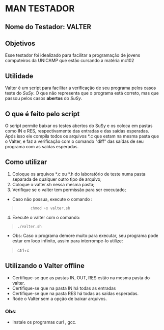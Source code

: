 # MAN TESTADOR
## Nome do Testador: **VALTER**
## Objetivos 
Esse testador foi idealizado para facilitar a programação de jovens computeiros da UNICAMP que estão cursando a matéria  mc102 
## Utilidade
Valter é um script para facilitar a verificação de seu programa pelos casos
teste do *SuSy*. O que não representa que o programa está correto, mas que passou
pelos casos **abertos** do *SuSy*.

## O que é feito pelo script
O script permite baixar os testes abertos do SuSy e os coloca em pastas
como IN e RES, respectivamente das entradas e das saídas esperadas.
Após isso ele compila todos os arquivos *.c que estam na mesma pasta que o
Valter, e faz a verificação com o comando "diff"  das saídas de seu programa
com as saídas esperadas.  

## Como utilizar
1. Coloque os arquivos *.c ou *.h do laboratório de teste numa pasta separada de qualquer outro tipo de arquivo;
2. Coloque o valter.sh nessa mesma pasta;
3. Verifique se o valter tem permissão para ser executado;
* Caso não possua, execute o comando : 
>			chmod +x valter.sh

4. Execute o valter com o comando:
>     ./valter.sh

+ Obs: Caso o programa demore muito para executar, seu programa pode estar em loop infinito, assim para interrompe-lo utilize:

>  ctrl+c

## Utilizando o Valter offline
* Certifique-se que as pastas IN, OUT, RES estão na mesma pasta do valter. 
* Certifique-se que na pasta IN há todas as entradas
* Certifique-se que na pasta RES há todas as saídas esperadas.
* Rode o Valter sem a opção de baixar arquivos.



### Obs:
* Instale os programas curl , gcc.
